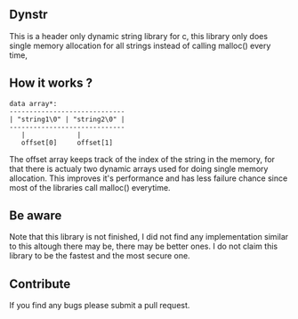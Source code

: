 ## Dynstr

This is a header only dynamic string library for c, this library only does single
memory allocation for all strings instead of calling malloc() every time,

## How it works ?
```
data array*:
-----------------------------
| "string1\0" | "string2\0" |
-----------------------------
   |             |
   offset[0]     offset[1]
```

The offset array keeps track of the index of the string in the memory,
for that there is actualy two dynamic arrays used for doing single
memory allocation. This improves it's performance and has less failure
chance since most of the libraries call malloc() everytime.

## Be aware

Note that this library is not finished, I did not find any implementation
similar to this altough there may be, there may be better ones. I do not
claim this library to be the fastest and the most secure one.

## Contribute

If you find any bugs please submit a pull request.
